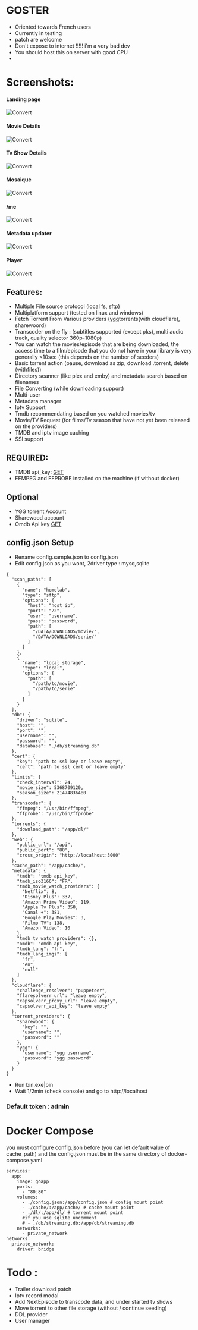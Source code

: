 # GOSTER

- Oriented towards French users
- Currently in testing
- patch are welcome
- Don't expose to internet !!!!! i'm a very bad dev
- You should host this on server with good CPU
-

# Screenshots:

#### Landing page

![Convert](https://i.ibb.co/mHDyvNj/reallanding.png)

#### Movie Details

![Convert](https://i.ibb.co/c8C6f8r/render-Movie.png)

#### Tv Show Details

![Convert](https://i.ibb.co/W30K6fz/renderTv.png)

#### Mosaique

![Convert](https://i.ibb.co/vs2GthB/landing.png)

#### /me

![Convert](https://i.ibb.co/QJtvnLr/myaccount.png)

#### Metadata updater

![Convert](https://i.ibb.co/Syf33CN/metadata.png)

#### Player

![Convert](https://i.ibb.co/pRmVhD0/player.png)

## Features:

- Multiple File source protocol (local fs, sftp)
- Multiplatform support (tested on linux and windows)
- Fetch Torrent From Various providers (yggtorrents(with cloudflare), sharewoord)
- Transcoder on the fly : (subtitles supported (except pks), multi audio track, quality selector 360p-1080p)
- You can watch the movies/episode that are being downloaded, the access time to a film/episode that you do not have in your library is very generally <10sec (this depends on the number of seeders)
- Basic torrent action (pause, download as zip, download .torrent, delete (withfiles))
- Directory scanner (like plex and emby) and metadata search based on filenames
- File Converting (while downloading support)
- Multi-user
- Metadata manager
- Iptv Support
- Tmdb recommendating based on you watched movies/tv
- Movie/TV Request (for films/Tv season that have not yet been released on the providers)
- TMDB and iptv image caching
- SSl support

## REQUIRED:

- TMDB api_key: [GET](https://www.themoviedb.org/settings/api?language=fr)
- FFMPEG and FFPROBE installed on the machine (if without docker)

## Optional

- YGG torrent Account
- Sharewood account
- Omdb Api key [GET](https://www.omdbapi.com/apikey.aspx)

## config.json Setup

- Rename config.sample.json to config.json
- Edit config.json as you wont, 2driver type : mysq,sqlite

```
{
  "scan_paths": [
    {
      "name": "homelab",
      "type": "sftp",
      "options": {
        "host": "host_ip",
        "port": "22",
        "user": "username",
        "pass": "password",
        "path": [
          "/DATA/DOWNLOADS/movie/",
          "/DATA/DOWNLOADS/serie/"
        ]
      }
    },
    {
      "name": "local storage",
      "type": "local",
      "options": {
        "path": [
          "/path/to/movie",
          "/path/to/serie"
        ]
      }
    }
  ],
  "db": {
    "driver": "sqlite",
    "host": "",
    "port": "",
    "username": "",
    "password": "",
    "database": "./db/streaming.db"
  },
  "cert": {
    "key": "path to ssl key or leave empty",
    "cert": "path to ssl cert or leave empty"
  },
  "limits": {
    "check_interval": 24,
    "movie_size": 5368709120,
    "season_size": 21474836480
  },
  "transcoder": {
    "ffmpeg": "/usr/bin/ffmpeg",
    "ffprobe": "/usr/bin/ffprobe"
  },
  "torrents": {
    "download_path": "/app/dl/"
  },
  "web": {
    "public_url": "/api",
    "public_port": "80",
    "cross_origin": "http://localhost:3000"
  },
  "cache_path": "/app/cache/",
  "metadata": {
    "tmdb": "tmdb api_key",
    "tmdb_iso3166": "FR",
    "tmdb_movie_watch_providers": {
      "Netflix": 8,
      "Disney Plus": 337,
      "Amazon Prime Video": 119,
      "Apple Tv Plus": 350,
      "Canal +": 381,
      "Google Play Movies": 3,
      "Filmo TV": 138,
      "Amazon Video": 10
    },
    "tmdb_tv_watch_providers": {},
    "omdb": "omdb api key",
    "tmdb_lang": "fr",
    "tmdb_lang_imgs": [
      "fr",
      "en",
      "null"
    ]
  },
  "cloudflare": {
    "challenge_resolver": "puppeteer",
    "flaresolverr_url": "leave empty",
    "capsolverr_proxy_url": "leave empty",
    "capsolverr_api_key": "leave empty"
  },
  "torrent_providers": {
    "sharewood": {
      "key": "",
      "username": "",
      "password": ""
    },
    "ygg": {
      "username": "ygg username",
      "password": "ygg password"
    }
  }
}

```

- Run bin.exe|bin
- Wait 1/2min (check console) and go to http://localhost

### Default token : admin

# Docker Compose

you must configure config.json before (you can let default value of cache_path)
and the config.json must be in the same directory of docker-compose.yaml

```
services:
  app:
    image: goapp
    ports:
      - "80:80"
    volumes:
      - ./config.json:/app/config.json # config mount point
      - ./cache/:/app/cache/ # cache mount point
      - ./dl/:/app/dl/ # torrent mount point
      #if you use sqlite uncomment
      # - ./db/streaming.db:/app/db/streaming.db
    networks:
      - private_network
networks:
  private_network:
    driver: bridge
```

# Todo :

- Trailer download patch
- Iptv record modal
- Add NextEpisode to transcode data, and under started tv shows
- Move torrent to other file storage (without / continue seeding)
- DDL provider
- User manager
